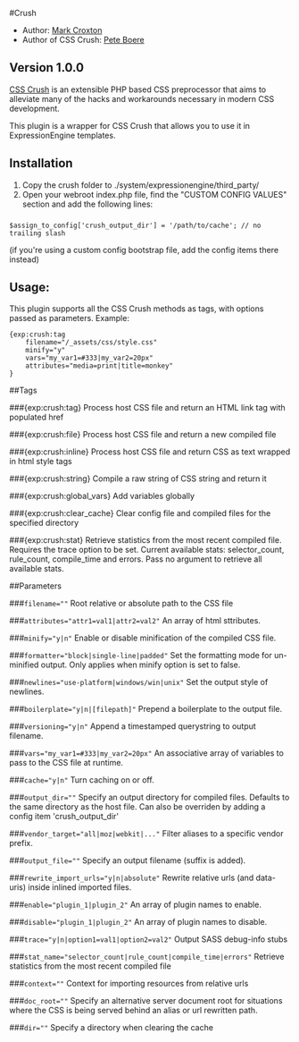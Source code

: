#Crush

* Author: [Mark Croxton](http://hallmark-design.co.uk/)
* Author of CSS Crush: [Pete Boere](https://github.com/peteboere)

## Version 1.0.0

[CSS Crush](https://github.com/peteboere/css-crush) is an extensible PHP based CSS preprocessor that aims to alleviate many of the hacks and workarounds necessary in modern CSS development.

This plugin is a wrapper for CSS Crush that allows you to use it in ExpressionEngine templates.

## Installation

1. Copy the crush folder to ./system/expressionengine/third_party/
2. Open your webroot index.php file, find the "CUSTOM CONFIG VALUES" section and add the following lines:

###
	
	$assign_to_config['crush_output_dir'] = '/path/to/cache'; // no trailing slash


(if you're using a custom config bootstrap file, add the config items there instead)


## Usage:

This plugin supports all the CSS Crush methods as tags, with options passed as parameters. Example:

	{exp:crush:tag 
		filename="/_assets/css/style.css"
		minify="y"
		vars="my_var1=#333|my_var2=20px"
		attributes="media=print|title=monkey"
	} 

##Tags

###{exp:crush:tag}
Process host CSS file and return an HTML link tag with populated href

###{exp:crush:file}
Process host CSS file and return a new compiled file

###{exp:crush:inline}
Process host CSS file and return CSS as text wrapped in html style tags

###{exp:crush:string}
Compile a raw string of CSS string and return it

###{exp:crush:global_vars}
Add variables globally

###{exp:crush:clear_cache}
Clear config file and compiled files for the specified directory

###{exp:crush:stat}
Retrieve statistics from the most recent compiled file. 
Requires the trace option to be set. 
Current available stats: selector_count, rule_count, compile_time and errors. 
Pass no argument to retrieve all available stats.


##Parameters

###`filename=""`
Root relative or absolute path to the CSS file

###`attributes="attr1=val1|attr2=val2"`
An array of html sttributes.

###`minify="y|n"`
Enable or disable minification of the compiled CSS file.

###`formatter="block|single-line|padded"`
Set the formatting mode for un-minified output. 
Only applies when minify option is set to false.

###`newlines="use-platform|windows/win|unix"`
Set the output style of newlines.

###`boilerplate="y|n|[filepath]"`
Prepend a boilerplate to the output file.

###`versioning="y|n"`
Append a timestamped querystring to output filename.

###`vars="my_var1=#333|my_var2=20px"`
An associative array of variables to pass to the CSS file at runtime.

###`cache="y|n"`
Turn caching on or off.

###`output_dir=""`
Specify an output directory for compiled files. 
Defaults to the same directory as the host file.
Can also be overriden by adding a config item 'crush_output_dir'

###`vendor_target="all|moz|webkit|..."`
Filter aliases to a specific vendor prefix.

###`output_file=""`
Specify an output filename (suffix is added).

###`rewrite_import_urls="y|n|absolute"`
Rewrite relative urls (and data-uris) inside inlined imported files.

###`enable="plugin_1|plugin_2"`
An array of plugin names to enable.

###`disable="plugin_1|plugin_2"`
An array of plugin names to disable.

###`trace="y|n|option1=val1|option2=val2"`
Output SASS debug-info stubs

###`stat_name="selector_count|rule_count|compile_time|errors"`
Retrieve statistics from the most recent compiled file

###`context=""`
Context for importing resources from relative urls

###`doc_root=""`
Specify an alternative server document root for situations where 
the CSS is being served behind an alias or url rewritten path.

###`dir=""`
Specify a directory when clearing the cache
